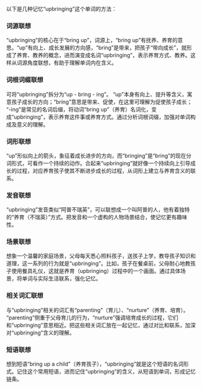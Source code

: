 以下是几种记忆“upbringing”这个单词的方法：

### 词源联想
“upbringing”的核心在于“bring up”，词源上，“bring up”有抚养、养育的意思。“up”有向上、成长发展的方向感，“bring”是带来，把孩子“带向成长”，就形成了养育、教养的概念，进而演变成名词“upbringing”，表示养育方式、教养。这样从词源角度联想，有助于理解单词内在含义。

### 词根词缀联想
可将“upbringing”拆分为“up - bring - ing”。 “up”本身有向上、提升等含义，寓意孩子成长的方向；“bring”意思是带来、促使，在这里可理解为促使孩子成长； “-ing”是常见的名词后缀，将动词“bring up”（养育）名词化，变成“upbringing”，表示养育这件事或养育方式。通过分析词根词缀，加强对单词构成及意义的理解。

### 词形联想
“up”形似向上的箭头，象征着成长进步的方向，而“bringing”是“bring”的现在分词形式，可看作一个持续的动作。合起来“upbringing”就好像一个持续向上引导成长的过程，对应养育孩子使其不断进步成长的过程，从词形上建立与养育含义的联系。

### 发音联想
“upbringing”发音类似“阿普不瑞英”，可以联想成一个叫阿普的人，他有着独特的“养育（不瑞英）”方式。把发音和一个虚构的人物场景结合，使记忆更有趣味性。

### 场景联想
想象一个温馨的家庭场景，父母每天悉心照料孩子，送孩子上学，教导孩子知识和道理，这一系列的行为就是“upbringing”。比如，孩子在餐桌前，父母耐心地教孩子使用餐具礼仪，这就是养育（upbringing）过程中的一个画面。通过具体场景，将单词与实际生活联系，强化记忆。

### 相关词汇联想
与“upbringing”相关的词汇有“parenting”（育儿）、“nurture”（养育、培育）。 “parenting”侧重于父母育儿的行为，“nurture”强调培育成长的过程，它们和“upbringing”意思相近。把这些相关词汇放在一起记忆，通过对比和联系，加深对“upbringing”含义的理解。

### 短语联想
想到短语“bring up a child”（养育孩子），“upbringing”就是这个短语的名词形式。记住这个常用短语，进而记住“upbringing”的含义，从短语到单词，形成记忆链条。 